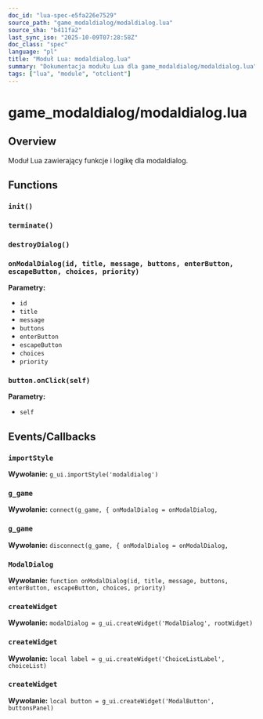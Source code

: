 ```yaml
---
doc_id: "lua-spec-e5fa226e7529"
source_path: "game_modaldialog/modaldialog.lua"
source_sha: "b411fa2"
last_sync_iso: "2025-10-09T07:28:58Z"
doc_class: "spec"
language: "pl"
title: "Moduł Lua: modaldialog.lua"
summary: "Dokumentacja modułu Lua dla game_modaldialog/modaldialog.lua"
tags: ["lua", "module", "otclient"]
---
```


# game_modaldialog/modaldialog.lua

## Overview

Moduł Lua zawierający funkcje i logikę dla modaldialog.

## Functions

### `init()`

### `terminate()`

### `destroyDialog()`

### `onModalDialog(id, title, message, buttons, enterButton, escapeButton, choices, priority)`

**Parametry:**

- `id`
- `title`
- `message`
- `buttons`
- `enterButton`
- `escapeButton`
- `choices`
- `priority`

### `button.onClick(self)`

**Parametry:**

- `self`

## Events/Callbacks

### `importStyle`

**Wywołanie:** `g_ui.importStyle('modaldialog')`

### `g_game`

**Wywołanie:** `connect(g_game, { onModalDialog = onModalDialog,`

### `g_game`

**Wywołanie:** `disconnect(g_game, { onModalDialog = onModalDialog,`

### `ModalDialog`

**Wywołanie:** `function onModalDialog(id, title, message, buttons, enterButton, escapeButton, choices, priority)`

### `createWidget`

**Wywołanie:** `modalDialog = g_ui.createWidget('ModalDialog', rootWidget)`

### `createWidget`

**Wywołanie:** `local label = g_ui.createWidget('ChoiceListLabel', choiceList)`

### `createWidget`

**Wywołanie:** `local button = g_ui.createWidget('ModalButton', buttonsPanel)`
